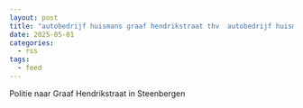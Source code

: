 ```yaml
---
layout: post
title: "autobedrijf huismans graaf hendrikstraat thv  autobedrijf huismans steenbergen nb"
date: 2025-05-01
categories: 
  - rss
tags: 
  - feed
---
```


Politie naar Graaf Hendrikstraat in Steenbergen
